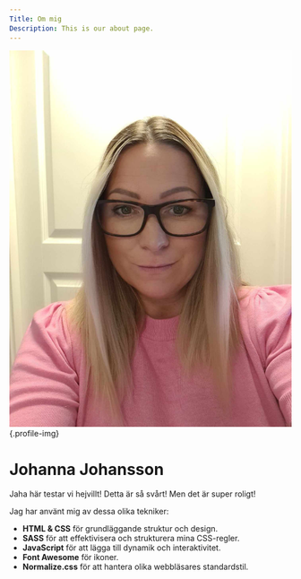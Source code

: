 ```yaml
---
Title: Om mig
Description: This is our about page.
---
```

![En bild på Johanna](assets/img/Jag1.jpg){.profile-img}


Johanna Johansson
==========================



Jaha här testar vi hejvillt!
Detta är så svårt! Men det är super roligt!

Jag har använt mig av dessa olika tekniker:

- **HTML & CSS** för grundläggande struktur och design.
- **SASS** för att effektivisera och strukturera mina CSS-regler.
- **JavaScript** för att lägga till dynamik och interaktivitet.
- **Font Awesome** för ikoner.
- **Normalize.css** för att hantera olika webbläsares standardstil.
